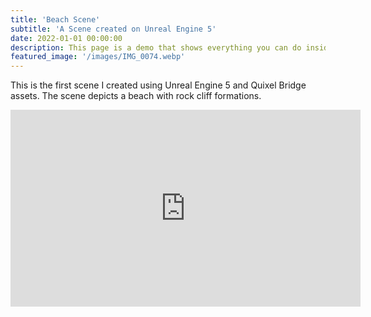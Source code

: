 ```yaml
---
title: 'Beach Scene'
subtitle: 'A Scene created on Unreal Engine 5'
date: 2022-01-01 00:00:00
description: This page is a demo that shows everything you can do inside portfolio and blog posts.
featured_image: '/images/IMG_0074.webp'
---
```


This is the first scene I created using Unreal Engine 5 and Quixel Bridge assets. The scene depicts a beach with rock cliff formations.

<iframe width="560" height="315" src="https://www.youtube.com/embed/7j3TWbEXgsQ" title="YouTube video player" frameborder="0" allow="accelerometer; autoplay; clipboard-write; encrypted-media; gyroscope; picture-in-picture; web-share" allowfullscreen></iframe>


